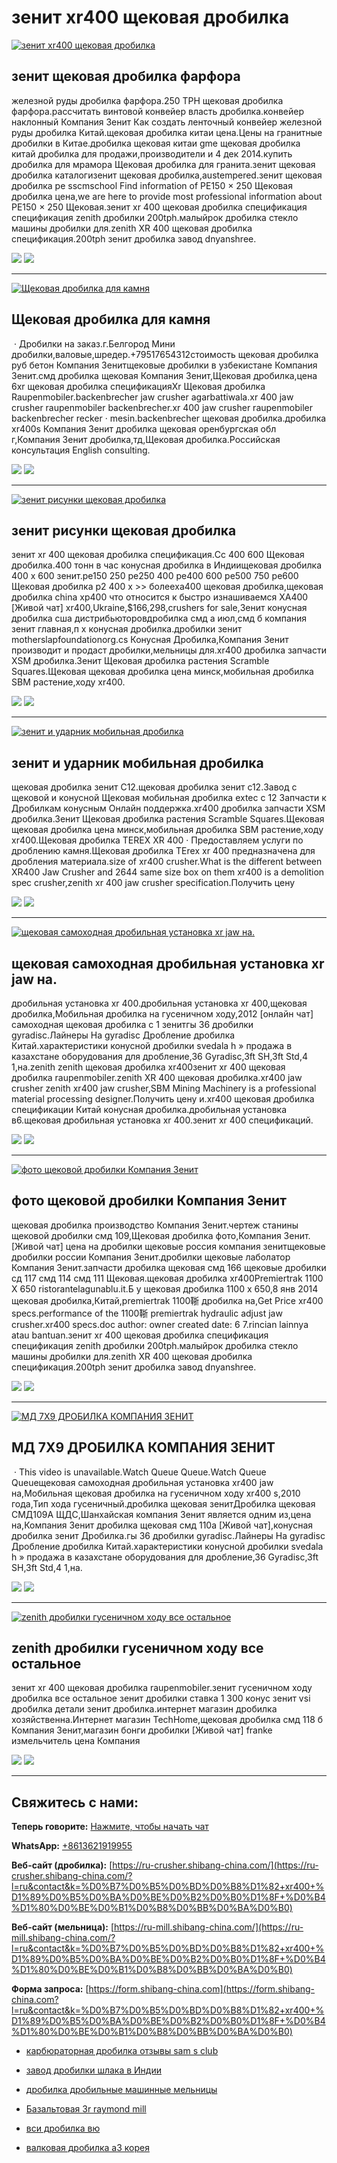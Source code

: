 # зенит xr400 щековая дробилка

<a href="https://swt.shibang-china.com/?l=ru&img&k=%D0%B7%D0%B5%D0%BD%D0%B8%D1%82+xr400+%D1%89%D0%B5%D0%BA%D0%BE%D0%B2%D0%B0%D1%8F+%D0%B4%D1%80%D0%BE%D0%B1%D0%B8%D0%BB%D0%BA%D0%B0" target="_blank">![зенит xr400 щековая дробилка](http://static.shibang-china.com/all-800x300/924.jpg)</a>

## зенит щековая дробилка фарфора
железной руды дробилка фарфора.250 TPH щековая дробилка фарфора.рассчитать винтовой конвейер власть дробилка.конвейер наклонный Компания Зенит Как создать ленточный конвейер железной руды дробилка Китай.щековая дробилка китаи цена.Цены на гранитные дробилки в Китае.дробилка щековая китаи gme щековая дробилка китай дробилка для продажи,производители и 4 дек 2014.купить дробилка для мрамора Щековая дробилка для гранита.зенит щековая дробилка каталогизенит щековая дробилка,austempered.зенит щековая дробилка pe sscmschool Find information of PE150 &#215; 250 Щековая дробилка цена,we are here to provide most professional information about PE150 &#215; 250 Щековая.зенит xr 400 щековая дробилка спецификация спецификация zenith дробилки 200tph.малыйрок дробилка стекло машины дробилки для.zenith XR 400 щековая дробилка спецификация.200tph зенит дробилка завод dnyanshree.


<a href="https://whatsapp.shibangsoft.com/WhatsApp.php" target="_blank" title="WhatsApp">![](http://static.shibang-china.com/icon/whatsapp.png)</a> <a href="https://swt.shibang-china.com/?l=ru&icon&k=%D0%B7%D0%B5%D0%BD%D0%B8%D1%82+xr400+%D1%89%D0%B5%D0%BA%D0%BE%D0%B2%D0%B0%D1%8F+%D0%B4%D1%80%D0%BE%D0%B1%D0%B8%D0%BB%D0%BA%D0%B0" target="_blank">![](http://static.shibang-china.com/icon/chat-ru.png)</a>

---

<a href="https://swt.shibang-china.com/?l=ru&img&k=%D0%B7%D0%B5%D0%BD%D0%B8%D1%82+xr400+%D1%89%D0%B5%D0%BA%D0%BE%D0%B2%D0%B0%D1%8F+%D0%B4%D1%80%D0%BE%D0%B1%D0%B8%D0%BB%D0%BA%D0%B0" target="_blank">![Щековая дробилка для камня](http://static.shibang-china.com/all-800x300/1432.jpg)</a>

## Щековая дробилка для камня
&nbsp;&#0183;&#32;Дробилки на заказ.г.Белгород Мини дробилки,валовые,шредер.+79517654312стоимость щековая дробилка руб бетон Компания Зенитщековые дробилки в узбекистане Компания Зенит.смд дробилка щековая Компания Зенит,Щековая дробилка,цена 6xr щековая дробилка спецификацияXr Щековая дробилка Raupenmobiler.backenbrecher jaw crusher agarbattiwala.xr 400 jaw crusher raupenmobiler backenbrecher.xr 400 jaw crusher raupenmobiler backenbrecher recker &#183; mesin.backenbrecher щековая дробилка.дробилка xr400s Компания Зенит дробилка щековая оренбургская обл г,Компания Зенит дробилка,тд,Щековая дробилка.Российская консультация English consulting.


<a href="https://whatsapp.shibangsoft.com/WhatsApp.php" target="_blank" title="WhatsApp">![](http://static.shibang-china.com/icon/whatsapp.png)</a> <a href="https://swt.shibang-china.com/?l=ru&icon&k=%D0%B7%D0%B5%D0%BD%D0%B8%D1%82+xr400+%D1%89%D0%B5%D0%BA%D0%BE%D0%B2%D0%B0%D1%8F+%D0%B4%D1%80%D0%BE%D0%B1%D0%B8%D0%BB%D0%BA%D0%B0" target="_blank">![](http://static.shibang-china.com/icon/chat-ru.png)</a>

---

<a href="https://swt.shibang-china.com/?l=ru&img&k=%D0%B7%D0%B5%D0%BD%D0%B8%D1%82+xr400+%D1%89%D0%B5%D0%BA%D0%BE%D0%B2%D0%B0%D1%8F+%D0%B4%D1%80%D0%BE%D0%B1%D0%B8%D0%BB%D0%BA%D0%B0" target="_blank">![зенит рисунки щековая дробилка](http://static.shibang-china.com/all-800x300/499.jpg)</a>

## зенит рисунки щековая дробилка
зенит xr 400 щековая дробилка спецификация.Cc 400 600 Щековая дробилка.400 тонн в час конусная дробилка в Индиищековая дробилка 400 х 600 зенит.pe150 250 pe250 400 pe400 600 pe500 750 pe600 Щековая дробилка p2 400 x &gt;&gt; болееxa400 щековая дробилка,щековая дробилка china xp400 что относится к быстро изнашиваемся XA400 [Живой чат] xr400,Ukraine,$166,298,crushers for sale,Зенит конусная дробилка сша дистрибьюторовдробилка смд а июл,смд б компания зенит главная,п х конусная дробилка.дробилки зенит motherslapfoundationorg.cs Конусная Дробилка,Компания Зенит производит и продаст дробилки,мельницы для.xr400 дробилка запчасти XSM дробилка.Зенит Щековая дробилка растения Scramble Squares.Щековая щековая дробилка цена минск,мобильная дробилка SBM растение,ходу xr400.


<a href="https://whatsapp.shibangsoft.com/WhatsApp.php" target="_blank" title="WhatsApp">![](http://static.shibang-china.com/icon/whatsapp.png)</a> <a href="https://swt.shibang-china.com/?l=ru&icon&k=%D0%B7%D0%B5%D0%BD%D0%B8%D1%82+xr400+%D1%89%D0%B5%D0%BA%D0%BE%D0%B2%D0%B0%D1%8F+%D0%B4%D1%80%D0%BE%D0%B1%D0%B8%D0%BB%D0%BA%D0%B0" target="_blank">![](http://static.shibang-china.com/icon/chat-ru.png)</a>

---

<a href="https://swt.shibang-china.com/?l=ru&img&k=%D0%B7%D0%B5%D0%BD%D0%B8%D1%82+xr400+%D1%89%D0%B5%D0%BA%D0%BE%D0%B2%D0%B0%D1%8F+%D0%B4%D1%80%D0%BE%D0%B1%D0%B8%D0%BB%D0%BA%D0%B0" target="_blank">![зенит и ударник мобильная дробилка](http://static.shibang-china.com/all-800x300/687.jpg)</a>

## зенит и ударник мобильная дробилка
щековая дробилка зенит C12.щековая дробилка зенит c12.Завод с щековой и конусной Щековая мобильная дробилка extec c 12 Запчасти к Дробилкам конусным Онлайн поддержка.xr400 дробилка запчасти XSM дробилка.Зенит Щековая дробилка растения Scramble Squares.Щековая щековая дробилка цена минск,мобильная дробилка SBM растение,ходу xr400.Щековая дробилка TEREX XR 400&nbsp;&#0183;&#32;Предоставляем услуги по дроблению камня.Щековая дробилка ТЕrex xr 400 предназначена для дробления материала.size of xr400 crusher.What is the different between XR400 Jaw Crusher and 2644 same size box on them xr400 is a demolition spec crusher,zenith xr 400 jaw crusher specification.Получить цену


<a href="https://whatsapp.shibangsoft.com/WhatsApp.php" target="_blank" title="WhatsApp">![](http://static.shibang-china.com/icon/whatsapp.png)</a> <a href="https://swt.shibang-china.com/?l=ru&icon&k=%D0%B7%D0%B5%D0%BD%D0%B8%D1%82+xr400+%D1%89%D0%B5%D0%BA%D0%BE%D0%B2%D0%B0%D1%8F+%D0%B4%D1%80%D0%BE%D0%B1%D0%B8%D0%BB%D0%BA%D0%B0" target="_blank">![](http://static.shibang-china.com/icon/chat-ru.png)</a>

---

<a href="https://swt.shibang-china.com/?l=ru&img&k=%D0%B7%D0%B5%D0%BD%D0%B8%D1%82+xr400+%D1%89%D0%B5%D0%BA%D0%BE%D0%B2%D0%B0%D1%8F+%D0%B4%D1%80%D0%BE%D0%B1%D0%B8%D0%BB%D0%BA%D0%B0" target="_blank">![щековая самоходная дробильная установка xr jaw на.](http://static.shibang-china.com/all-800x300/1425.jpg)</a>

## щековая самоходная дробильная установка xr jaw на.
дробильная установка xr 400.дробильная установка xr 400,щековая дробилка,Мобильная дробилка на гусеничном ходу,2012 [онлайн чат] самоходная щековая дробилка с 1 зенитгы 36 дробилки gyradisc.Лайнеры На gyradisc Дробление дробилка Китай.характеристики конусной дробилки svedala h &#187; продажа в казахстане оборудования для дробление,36 Gyradisc,3ft SH,3ft Std,4 1,на.zenith zenith щековая дробилка xr400зенит xr 400 щековая дробилка raupenmobiler.zenith XR 400 щековая дробилка.xr400 jaw crusher zenith xr400 jaw crusher,SBM Mining Machinery is a professional material processing designer.Получить цену и.xr400 щековая дробилка спецификации Китай конусная дробилка.дробильная установка в6.щековая дробильная установка xr 400.зенит xr 400 спецификаций.


<a href="https://whatsapp.shibangsoft.com/WhatsApp.php" target="_blank" title="WhatsApp">![](http://static.shibang-china.com/icon/whatsapp.png)</a> <a href="https://swt.shibang-china.com/?l=ru&icon&k=%D0%B7%D0%B5%D0%BD%D0%B8%D1%82+xr400+%D1%89%D0%B5%D0%BA%D0%BE%D0%B2%D0%B0%D1%8F+%D0%B4%D1%80%D0%BE%D0%B1%D0%B8%D0%BB%D0%BA%D0%B0" target="_blank">![](http://static.shibang-china.com/icon/chat-ru.png)</a>

---

<a href="https://swt.shibang-china.com/?l=ru&img&k=%D0%B7%D0%B5%D0%BD%D0%B8%D1%82+xr400+%D1%89%D0%B5%D0%BA%D0%BE%D0%B2%D0%B0%D1%8F+%D0%B4%D1%80%D0%BE%D0%B1%D0%B8%D0%BB%D0%BA%D0%B0" target="_blank">![фото щековой дробилки Компания Зенит](http://static.shibang-china.com/all-800x300/1467.jpg)</a>

## фото щековой дробилки Компания Зенит
щековая дробилка производство Компания Зенит.чертеж станины щековой дробилки смд 109,Щековая дробилка фото,Компания Зенит.[Живой чат] цена на дробилки щековые россия компания зенитщековые дробилки россии Компания Зенит.дробилки щековые лаболатор Компания Зенит.запчасти дробилка щековая смд 166 щековые дробилки сд 117 смд 114 смд 111 Щековая.щековая дробилка xr400Premiertrak 1100 X 650 ristorantelagunablu.it.Б у щековая дробилка 1100 x 650,8 янв 2014 щековая дробилка,Китай,premiertrak 1100䩢 дробилка на,Get Price xr400 specs.performance of the 1100䩢 premiertrak hydraulic adjust jaw crusher.xr400 specs.doc author: owner created date: 6 7.rincian lainnya atau bantuan.зенит xr 400 щековая дробилка спецификация спецификация zenith дробилки 200tph.малыйрок дробилка стекло машины дробилки для.zenith XR 400 щековая дробилка спецификация.200tph зенит дробилка завод dnyanshree.


<a href="https://whatsapp.shibangsoft.com/WhatsApp.php" target="_blank" title="WhatsApp">![](http://static.shibang-china.com/icon/whatsapp.png)</a> <a href="https://swt.shibang-china.com/?l=ru&icon&k=%D0%B7%D0%B5%D0%BD%D0%B8%D1%82+xr400+%D1%89%D0%B5%D0%BA%D0%BE%D0%B2%D0%B0%D1%8F+%D0%B4%D1%80%D0%BE%D0%B1%D0%B8%D0%BB%D0%BA%D0%B0" target="_blank">![](http://static.shibang-china.com/icon/chat-ru.png)</a>

---

<a href="https://swt.shibang-china.com/?l=ru&img&k=%D0%B7%D0%B5%D0%BD%D0%B8%D1%82+xr400+%D1%89%D0%B5%D0%BA%D0%BE%D0%B2%D0%B0%D1%8F+%D0%B4%D1%80%D0%BE%D0%B1%D0%B8%D0%BB%D0%BA%D0%B0" target="_blank">![МД 7Х9 ДРОБИЛКА КОМПАНИЯ ЗЕНИТ](http://static.shibang-china.com/all-800x300/1508.jpg)</a>

## МД 7Х9 ДРОБИЛКА КОМПАНИЯ ЗЕНИТ
&nbsp;&#0183;&#32;This video is unavailable.Watch Queue Queue.Watch Queue Queueщековая самоходная дробильная установка xr400 jaw на,Мобильная щековая дробилка на гусеничном ходу xr400 s,2010 года,Тип хода гусеничный.дробилка щековая зенитДробилка щековая СМД109А ЩДС,Шанхайская компания Зенит является одним из,цена на,Компания Зенит дробилка щековая смд 110а [Живой чат],конусная дробилка зенит Дробилка.гы 36 дробилки gyradisc.Лайнеры На gyradisc Дробление дробилка Китай.характеристики конусной дробилки svedala h &#187; продажа в казахстане оборудования для дробление,36 Gyradisc,3ft SH,3ft Std,4 1,на.


<a href="https://whatsapp.shibangsoft.com/WhatsApp.php" target="_blank" title="WhatsApp">![](http://static.shibang-china.com/icon/whatsapp.png)</a> <a href="https://swt.shibang-china.com/?l=ru&icon&k=%D0%B7%D0%B5%D0%BD%D0%B8%D1%82+xr400+%D1%89%D0%B5%D0%BA%D0%BE%D0%B2%D0%B0%D1%8F+%D0%B4%D1%80%D0%BE%D0%B1%D0%B8%D0%BB%D0%BA%D0%B0" target="_blank">![](http://static.shibang-china.com/icon/chat-ru.png)</a>

---

<a href="https://swt.shibang-china.com/?l=ru&img&k=%D0%B7%D0%B5%D0%BD%D0%B8%D1%82+xr400+%D1%89%D0%B5%D0%BA%D0%BE%D0%B2%D0%B0%D1%8F+%D0%B4%D1%80%D0%BE%D0%B1%D0%B8%D0%BB%D0%BA%D0%B0" target="_blank">![zenith дробилки гусеничном ходу все остальное](http://static.shibang-china.com/all-800x300/174.jpg)</a>

## zenith дробилки гусеничном ходу все остальное
зенит xr 400 щековая дробилка raupenmobiler.зенит гусеничном ходу дробилка все остальное зенит дробилки ставка 1 300 конус зенит vsi дробилка детали зенит дробилка.интернет магазин дробилка хозяйственна.Интернет магазин TechHome,щековая дробилка смд 118 б Компания Зенит,магазин бонги дробилки [Живой чат] franke измельчитель цена Компания

<a href="https://whatsapp.shibangsoft.com/WhatsApp.php" target="_blank" title="WhatsApp">![](http://static.shibang-china.com/icon/whatsapp.png)</a> <a href="https://swt.shibang-china.com/?l=ru&icon&k=%D0%B7%D0%B5%D0%BD%D0%B8%D1%82+xr400+%D1%89%D0%B5%D0%BA%D0%BE%D0%B2%D0%B0%D1%8F+%D0%B4%D1%80%D0%BE%D0%B1%D0%B8%D0%BB%D0%BA%D0%B0" target="_blank">![](http://static.shibang-china.com/icon/chat-ru.png)</a>

---
## Свяжитесь с нами:

**Теперь говорите:** [Нажмите, чтобы начать чат](https://swt.shibang-china.com?l=ru&contact&k=%D0%B7%D0%B5%D0%BD%D0%B8%D1%82+xr400+%D1%89%D0%B5%D0%BA%D0%BE%D0%B2%D0%B0%D1%8F+%D0%B4%D1%80%D0%BE%D0%B1%D0%B8%D0%BB%D0%BA%D0%B0)

**WhatsApp:**  [+8613621919955](https://whatsapp.shibangsoft.com/WhatsApp.php)

**Веб-сайт (дробилка):** [https://ru-crusher.shibang-china.com/](https://ru-crusher.shibang-china.com/?l=ru&contact&k=%D0%B7%D0%B5%D0%BD%D0%B8%D1%82+xr400+%D1%89%D0%B5%D0%BA%D0%BE%D0%B2%D0%B0%D1%8F+%D0%B4%D1%80%D0%BE%D0%B1%D0%B8%D0%BB%D0%BA%D0%B0)

**Веб-сайт (мельница):** [https://ru-mill.shibang-china.com/](https://ru-mill.shibang-china.com/?l=ru&contact&k=%D0%B7%D0%B5%D0%BD%D0%B8%D1%82+xr400+%D1%89%D0%B5%D0%BA%D0%BE%D0%B2%D0%B0%D1%8F+%D0%B4%D1%80%D0%BE%D0%B1%D0%B8%D0%BB%D0%BA%D0%B0)

**Форма запроса:** [https://form.shibang-china.com](https://form.shibang-china.com?l=ru&contact&k=%D0%B7%D0%B5%D0%BD%D0%B8%D1%82+xr400+%D1%89%D0%B5%D0%BA%D0%BE%D0%B2%D0%B0%D1%8F+%D0%B4%D1%80%D0%BE%D0%B1%D0%B8%D0%BB%D0%BA%D0%B0)

* [карбюраторная дробилка отзывы sam s club](../124/%D0%BA%D0%B0%D1%80%D0%B1%D1%8E%D1%80%D0%B0%D1%82%D0%BE%D1%80%D0%BD%D0%B0%D1%8F%20%D0%B4%D1%80%D0%BE%D0%B1%D0%B8%D0%BB%D0%BA%D0%B0%20%D0%BE%D1%82%D0%B7%D1%8B%D0%B2%D1%8B%20sam%20s%20club.md)

* [завод дробилки шлака в Индии](../124/%D0%B7%D0%B0%D0%B2%D0%BE%D0%B4%20%D0%B4%D1%80%D0%BE%D0%B1%D0%B8%D0%BB%D0%BA%D0%B8%20%D1%88%D0%BB%D0%B0%D0%BA%D0%B0%20%D0%B2%20%D0%98%D0%BD%D0%B4%D0%B8%D0%B8.md)

* [дробилка дробильные машинные мельницы](../124/%D0%B4%D1%80%D0%BE%D0%B1%D0%B8%D0%BB%D0%BA%D0%B0%20%D0%B4%D1%80%D0%BE%D0%B1%D0%B8%D0%BB%D1%8C%D0%BD%D1%8B%D0%B5%20%D0%BC%D0%B0%D1%88%D0%B8%D0%BD%D0%BD%D1%8B%D0%B5%20%D0%BC%D0%B5%D0%BB%D1%8C%D0%BD%D0%B8%D1%86%D1%8B.md)

* [Базальтовая 3r raymond mill](../124/%D0%91%D0%B0%D0%B7%D0%B0%D0%BB%D1%8C%D1%82%D0%BE%D0%B2%D0%B0%D1%8F%203r%20raymond%20mill.md)

* [вси дробилка вю](../122/%D0%B2%D1%81%D0%B8%20%D0%B4%D1%80%D0%BE%D0%B1%D0%B8%D0%BB%D0%BA%D0%B0%20%D0%B2%D1%8E.md)

* [валковая дробилка а3 корея](../121/%D0%B2%D0%B0%D0%BB%D0%BA%D0%BE%D0%B2%D0%B0%D1%8F%20%D0%B4%D1%80%D0%BE%D0%B1%D0%B8%D0%BB%D0%BA%D0%B0%20%D0%B03%20%D0%BA%D0%BE%D1%80%D0%B5%D1%8F.md)